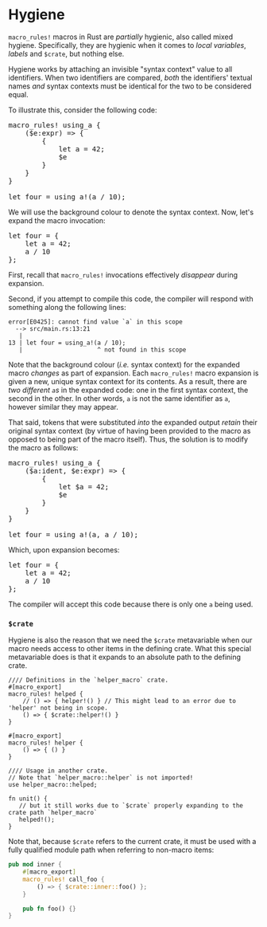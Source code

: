 # Hygiene

`macro_rules!` macros in Rust are *partially* hygienic, also called mixed hygiene.
Specifically, they are hygienic when it comes to *local variables*, *labels* and `$crate`, but nothing else.

Hygiene works by attaching an invisible "syntax context" value to all identifiers.
When two identifiers are compared, *both* the identifiers' textual names *and* syntax contexts must be identical for the two to be considered equal.

To illustrate this, consider the following code:

<pre class="rust rust-example-rendered"><span class="synctx-0"><span class="hljs-built_in">macro_rules</span><span class="hljs-built_in">!</span> using_a {&#xa;    ($e:expr) =&gt; {&#xa;        {&#xa;            <span class="hljs-keyword">let</span> a = <span class="hljs-number">42</span>;&#xa;            $e&#xa;        }&#xa;    }&#xa;}&#xa;&#xa;<span class="hljs-keyword">let</span> four = <span class="hljs-built_in">using_a!</span>(a / <span class="hljs-number">10</span>);</span></pre>

We will use the background colour to denote the syntax context.
Now, let's expand the macro invocation:

<pre class="rust rust-example-rendered"><span class="synctx-0"><span class="hljs-keyword">let</span> four = </span><span class="synctx-1">{&#xa;    <span class="hljs-keyword">let</span> a <span class="op">=</span> <span class="hljs-number">42</span>;&#xa;    </span><span class="synctx-0">a / <span class="hljs-number">10</span></span><span class="synctx-1">&#xa;}</span><span class="synctx-0">;</span></pre>

First, recall that `macro_rules!` invocations effectively *disappear* during expansion.

Second, if you attempt to compile this code, the compiler will respond with something along the following lines:

```text
error[E0425]: cannot find value `a` in this scope
  --> src/main.rs:13:21
   |
13 | let four = using_a!(a / 10);
   |                     ^ not found in this scope
```

Note that the background colour (*i.e.* syntax context) for the expanded macro *changes* as part of expansion.
Each `macro_rules!` macro expansion is given a new, unique syntax context for its contents.
As a result, there are *two different `a`s* in the expanded code: one in the first syntax context, the second in the other.
In other words, <code><span class="synctx-0">a</span></code> is not the same identifier as <code><span class="synctx-1">a</span></code>, however similar they may appear.

That said, tokens that were substituted *into* the expanded output *retain* their original syntax context (by virtue of having been provided to the macro as opposed to being part of the macro itself).
Thus, the solution is to modify the macro as follows:

<pre class="rust rust-example-rendered"><span class="synctx-0"><span class="hljs-built_in">macro_rules!</span> using_a {&#xa;    ($a:ident, $e:expr) =&gt; {&#xa;        {&#xa;            <span class="hljs-keyword">let</span> $a = <span class="hljs-number">42</span>;&#xa;            $e&#xa;        }&#xa;    }&#xa;}&#xa;&#xa;<span class="hljs-keyword">let</span> four = <span class="hljs-built_in">using_a!</span>(a, a / <span class="hljs-number">10</span>);</span></pre>

Which, upon expansion becomes:

<pre class="rust rust-example-rendered"><span class="synctx-0"><span class="hljs-keyword">let</span> four = </span><span class="synctx-1">{&#xa;    <span class="hljs-keyword">let</span> </span><span class="synctx-0">a</span><span class="synctx-1"> = <span class="hljs-number">42</span>;&#xa;    </span><span class="synctx-0">a / <span class="hljs-number">10</span></span><span class="synctx-1">&#xa;}</span><span class="synctx-0">;</span></pre>

The compiler will accept this code because there is only one `a` being used.

### `$crate`

Hygiene is also the reason that we need the `$crate` metavariable when our macro needs access to other items in the defining crate.
What this special metavariable does is that it expands to an absolute path to the defining crate.

```rust,ignore
//// Definitions in the `helper_macro` crate.
#[macro_export]
macro_rules! helped {
    // () => { helper!() } // This might lead to an error due to 'helper' not being in scope.
    () => { $crate::helper!() }
}

#[macro_export]
macro_rules! helper {
    () => { () }
}

//// Usage in another crate.
// Note that `helper_macro::helper` is not imported!
use helper_macro::helped;

fn unit() {
   // but it still works due to `$crate` properly expanding to the crate path `helper_macro`
   helped!();
}
```

Note that, because `$crate` refers to the current crate, it must be used with a fully qualified module path when referring to non-macro items:

```rust
pub mod inner {
    #[macro_export]
    macro_rules! call_foo {
        () => { $crate::inner::foo() };
    }

    pub fn foo() {}
}
```

